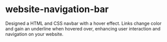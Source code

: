 # website-navigation-bar
Designed a HTML and CSS navbar with a hover effect. Links change color and gain an underline when hovered over, enhancing user interaction and navigation on your website.
